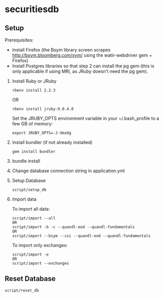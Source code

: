 securitiesdb
============

## Setup

Prerequisites:
- Install Firefox (the Bsym library screen scrapes http://bsym.bloomberg.com/sym/ using the watir-webdriver gem + Firefox)
- Install Postgres libraries so that step 2 can install the pg gem (this is only applicable if using MRI, as JRuby doesn't need the pg gem).


1. Install Ruby or JRuby
   ```
   rbenv install 2.2.3
   ```
   OR
   ```
   rbenv install jruby-9.0.4.0
   ```

   Set the JRUBY_OPTS environment variable in your ~/.bash_profile to a few GB of memory:
   ```
   export JRUBY_OPTS=-J-Xmx8g
   ```

2. Install bundler (if not already installed)
   ```
   gem install bundler
   ```
3. bundle install
4. Change database connection string in application.yml
5. Setup Database
   ```
   script/setup_db
   ```

6. Import data

   To import all data:
   ```
   script/import --all
   OR
   script/import -b -c --quandl-eod --quandl-fundamentals
   OR
   script/import --bsym --csi --quandl-eod --quandl-fundamentals
   ```

   To import only exchanges:
   ```
   script/import -e
   OR
   script/import --exchanges
   ```

## Reset Database

```
script/reset_db
```
